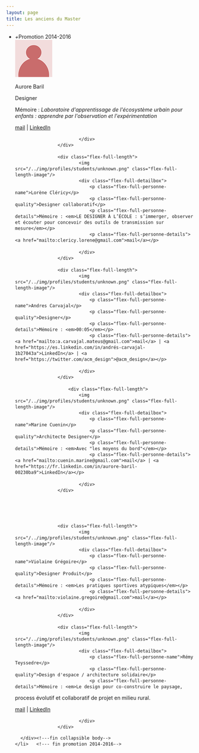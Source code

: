 ```yaml
---
layout: page
title: Les anciens du Master
---
```


 

<ul class="collapsible" data-collapsible="accordion">
    <li>
      <div class="collapsible-header"><i class="icon-plus">+</i>Promotion 2014-2016</div>
      <div class="collapsible-body">
      	<!---liste des étudiants-->
			<div class="flex-container">
					<div class="flex-full-length">
							<img src="/../img/profiles/students/unknown.png" class="flex-full-length-image"/>
							<div class="flex-full-detailbox">
								<p class="flex-full-personne-name">Aurore Baril</p>
								<p class="flex-full-personne-quality">Designer</p>
								<p class="flex-full-personne-details">Mémoire : <em>Laboratoire d'apprentissage de l'écosystème urbain pour enfants : apprendre par l'observation et l'expérimentation</em></p>
								<p class="flex-full-personne-details"><a href="mailto:aurore.baril@gmail.com">mail</a> | <a href="https://fr.linkedin.com/in/aurore-baril-00230ba9">LinkedIn</a></p>

							</div>
					</div>

					<div class="flex-full-length">
							<img src="/../img/profiles/students/unknown.png" class="flex-full-length-image"/>
							<div class="flex-full-detailbox">
								<p class="flex-full-personne-name">Lorène Cléricy</p>
								<p class="flex-full-personne-quality">Designer collaboratif</p>
								<p class="flex-full-personne-details">Mémoire : <em>LE DESIGNER À L’ÉCOLE : s’immerger, observer et écouter pour concevoir des outils de transmission sur mesure</em></p>
								<p class="flex-full-personne-details"><a href="mailto:clericy.lorene@gmail.com">mail</a></p>

							</div>
					</div>

					<div class="flex-full-length">
							<img src="/../img/profiles/students/unknown.png" class="flex-full-length-image"/>
							<div class="flex-full-detailbox">
								<p class="flex-full-personne-name">Andres Carvajal</p>
								<p class="flex-full-personne-quality">Designer</p>
								<p class="flex-full-personne-details">Mémoire : <em>00:05</em></p>
								<p class="flex-full-personne-details"><a href="mailto:a.carvajal.mateus@gmail.com">mail</a> | <a href="https://es.linkedin.com/in/andrés-carvajal-1b27043a">LinkedIn</a> | <a href="https://twitter.com/acm_design">@acm_design</a></p>

							</div>
					</div>

						<div class="flex-full-length">
							<img src="/../img/profiles/students/unknown.png" class="flex-full-length-image"/>
							<div class="flex-full-detailbox">
								<p class="flex-full-personne-name">Marine Cuenin</p>
								<p class="flex-full-personne-quality">Architecte Designer</p>
								<p class="flex-full-personne-details">Mémoire : <em>Avec "les moyens du bord"</em></p>
								<p class="flex-full-personne-details"><a href="mailto:cuenin.marine@gmail.com">mail</a> | <a href="https://fr.linkedin.com/in/aurore-baril-00230ba9">LinkedIn</a></p>

							</div>
					</div>





					<div class="flex-full-length">
							<img src="/../img/profiles/students/unknown.png" class="flex-full-length-image"/>
							<div class="flex-full-detailbox">
								<p class="flex-full-personne-name">Violaine Grégoire</p>
								<p class="flex-full-personne-quality">Designer Produit</p>
								<p class="flex-full-personne-details">Mémoire : <em>Les pratiques sportives atypiques</em></p>
								<p class="flex-full-personne-details"><a href="mailto:violaine.gregoire@gmail.com">mail</a></p>

							</div>
					</div>

					<div class="flex-full-length">
							<img src="/../img/profiles/students/unknown.png" class="flex-full-length-image"/>
							<div class="flex-full-detailbox">
								<p class="flex-full-personne-name">Rémy Teyssedre</p>
								<p class="flex-full-personne-quality">Design d'espace / architecture solidaire</p>
								<p class="flex-full-personne-details">Mémoire : <em>Le design pour co-construire le paysage, 
process évolutif et collaboratif de projet en milieu rural.</em></p>
								<p class="flex-full-personne-details"><a href="mailto:remyteyssedre@gmail.com">mail</a> | <a href="https://www.linkedin.com/in/r%C3%A9my-teyssedre-1480b7a3">LinkedIn</a></p>

							</div>
					</div>

	

</div><!---fin flex-container-->



      </div><!---fin collapsible body-->
    </li>   <!--- fin promotion 2014-2016-->


  </ul>